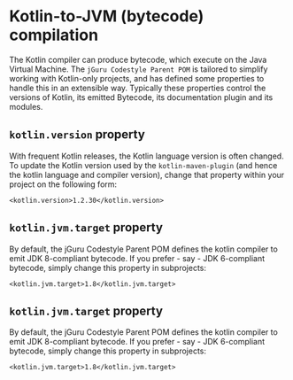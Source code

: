 # Kotlin-to-JVM (bytecode) compilation

The Kotlin compiler can produce bytecode, which execute on the Java Virtual Machine.
The `jGuru Codestyle Parent POM` is tailored to simplify working with Kotlin-only projects,
and has defined some properties to handle this in an extensible way. Typically these properties
control the versions of Kotlin, its emitted Bytecode, its documentation plugin and its modules. 

## `kotlin.version` property

With frequent Kotlin releases, the Kotlin language version is often changed. To update the Kotlin version 
used by the `kotlin-maven-plugin` (and hence the kotlin language and compiler version), change that property
within your project on the following form:

    <kotlin.version>1.2.30</kotlin.version>         

## `kotlin.jvm.target` property

By default, the jGuru Codestyle Parent POM defines the kotlin compiler to emit JDK 8-compliant bytecode.
If you prefer - say - JDK 6-compliant bytecode, simply change this property in subprojects: 

    <kotlin.jvm.target>1.8</kotlin.jvm.target>
    
## `kotlin.jvm.target` property

By default, the jGuru Codestyle Parent POM defines the kotlin compiler to emit JDK 8-compliant bytecode.
If you prefer - say - JDK 6-compliant bytecode, simply change this property in subprojects: 

    <kotlin.jvm.target>1.8</kotlin.jvm.target>
        